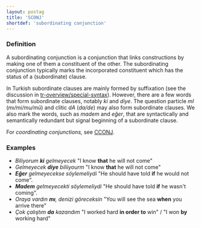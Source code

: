 ```yaml
---
layout: postag
title: 'SCONJ'
shortdef: 'subordinating conjunction'
---
```



### Definition

A subordinating conjunction is a conjunction that links constructions by making one of them a constituent of the other. 
The subordinating conjunction typically marks the incorporated constituent which has the status of a (subordinate) clause.

In Turkish subordinate clauses are mainly formed by suffixation (see the discussion in [tr-overview/special-syntax]()).
However, there are a few words that form subordinate clauses, notably _ki_ and _diye_.
The question particle _mI_ (_mı/mi/mu/mü_) and clitic _dA_ (_da/de_) may also form subordinate clauses.
We also mark the words, such as _madem_ and _eğer_, that are syntactically and semantically redundant but signal beginning of a subordinate clause.

For _coordinating conjunctions,_ see [CCONJ]().

### Examples

- _Biliyorum <b>ki</b> gelmeyecek_ "I know <b>that</b> he will not come"
- _Gelmeyecek <b>diye</b> biliiyourm_ "I know <b>that</b> he will not come"
- _<b>Eğer</b> gelmeyecekse söylemeliydi_ "He should have told <b>if</b> he would not come".
- _<b>Madem</b> gelmeyecekti söylemeliydi_ "He should have told <b>if</b> he wasn't coming".
- _Oraya vardın <b>mı</b>, denizi göreceksin_ "You will see the sea <b>when</b> you arrive there"
- _Çok çalıştım <b>da</b> kazandım_ "I worked hard <b>in order to</b> win" / "I won <b>by</b> working hard"
<!-- Interlanguage links updated Po lis 14 15:34:37 CET 2022 -->
